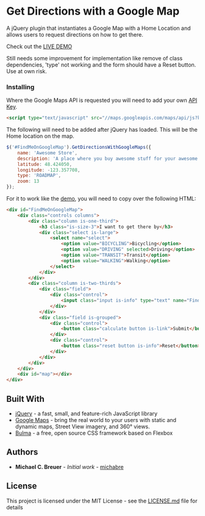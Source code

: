 # Get Directions with a Google Map

A jQuery plugin that instantiates a Google Map with a Home Location and allows users to request directions on how to get there.

Check out the [LIVE DEMO](http://examples.mikevsweb.com/get-directions-with-google-maps/)

Still needs some improvement for implementation like remove of class dependencies, 'type' not working and the form should have a Reset button. Use at own risk.

### Installing

Where the Google Maps API is requested you will need to add your own [API Key](https://developers.google.com/maps/documentation/javascript/get-api-key).

```HTML
<script type="text/javascript" src="//maps.googleapis.com/maps/api/js?key={your-api-key}">
```

The following will need to be added after jQuery has loaded. This will be the Home location on the map.

```javascript
$('#FindMeOnGoogleMap').GetDirectionsWithGoogleMaps({
    name: 'Awesome Store',
    description: 'A place where you buy awesome stuff for your awesome lifestyle',
    latitude: 48.424050,
    longitude: -123.357708,
    type: 'ROADMAP', 
    zoom: 13
});
```

For it to work like the [demo](http://examples.mikevsweb.com/get-directions-with-google-maps/), you will need to copy over the following HTML:

```HTML
<div id="FindMeOnGoogleMap">						
    <div class="controls columns">						
        <div class="column is-one-third">
            <h3 class="is-size-3">I want to get there by</h3>
            <div class="select is-large">
                <select name="select">
                    <option value="BICYCLING">Bicycling</option> 
                    <option value="DRIVING" selected>Driving</option>
                    <option value="TRANSIT">Transit</option>
                    <option value="WALKING">Walking</option>
                </select>
            </div>
        </div> 
        <div class="column is-two-thirds">
            <div class="field">
                <div class="control">
                    <input class="input is-info" type="text" name="FindMeOnGoogleMapStart" id="FindMeOnGoogleMapStart" placeholder="Enter Address, Postal Code, City, etc." onclick="document.getElementById(this.id).value= '';">
                </div>
            </div>
            <div class="field is-grouped">
                <div class="control">
                    <button class="calculate button is-link">Submit</button>
                </div>
                <div class="control">
                    <button class="reset button is-info">Reset</button>
                </div>
            </div>
        </div>
    </div>
    <div id="map"></div>
</div>	
```

## Built With

* [jQuery](https://jquery.com/) - a fast, small, and feature-rich JavaScript library
* [Google Maps](https://cloud.google.com/maps-platform/) - bring the real world to your users with static and dynamic maps, Street View imagery, and 360° views.
* [Bulma](https://bulma.io) - a free, open source CSS framework based on Flexbox

## Authors

* **Michael C. Breuer** - *Initial work* - [michabre](https://github.com/michabre)

## License

This project is licensed under the MIT License - see the [LICENSE.md](LICENSE.md) file for details
